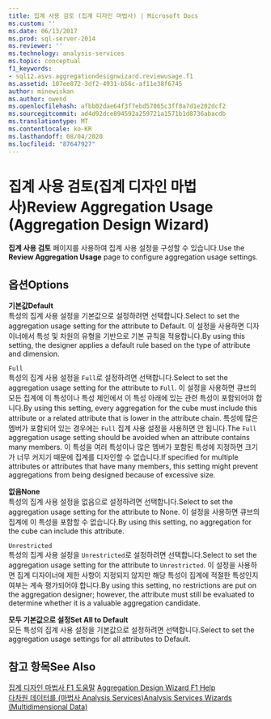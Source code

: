 ```yaml
---
title: 집계 사용 검토 (집계 디자인 마법사) | Microsoft Docs
ms.custom: ''
ms.date: 06/13/2017
ms.prod: sql-server-2014
ms.reviewer: ''
ms.technology: analysis-services
ms.topic: conceptual
f1_keywords:
- sql12.asvs.aggregationdesignwizard.reviewusage.f1
ms.assetid: 107ee872-3df2-4931-b56c-af11e38f6745
author: minewiskan
ms.author: owend
ms.openlocfilehash: afbb02dae64f3f7ebd57065c3ff8a7d1e202dcf2
ms.sourcegitcommit: ad4d92dce894592a259721a1571b1d8736abacdb
ms.translationtype: MT
ms.contentlocale: ko-KR
ms.lasthandoff: 08/04/2020
ms.locfileid: "87647927"
---
```

# <a name="review-aggregation-usage-aggregation-design-wizard"></a><span data-ttu-id="9f997-102">집계 사용 검토(집계 디자인 마법사)</span><span class="sxs-lookup"><span data-stu-id="9f997-102">Review Aggregation Usage (Aggregation Design Wizard)</span></span>
  <span data-ttu-id="9f997-103">**집계 사용 검토** 페이지를 사용하여 집계 사용 설정을 구성할 수 있습니다.</span><span class="sxs-lookup"><span data-stu-id="9f997-103">Use the **Review Aggregation Usage** page to configure aggregation usage settings.</span></span>  
  
## <a name="options"></a><span data-ttu-id="9f997-104">옵션</span><span class="sxs-lookup"><span data-stu-id="9f997-104">Options</span></span>  
 <span data-ttu-id="9f997-105">**기본값**</span><span class="sxs-lookup"><span data-stu-id="9f997-105">**Default**</span></span>  
 <span data-ttu-id="9f997-106">특성의 집계 사용 설정을 기본값으로 설정하려면 선택합니다.</span><span class="sxs-lookup"><span data-stu-id="9f997-106">Select to set the aggregation usage setting for the attribute to Default.</span></span> <span data-ttu-id="9f997-107">이 설정을 사용하면 디자이너에서 특성 및 차원의 유형을 기반으로 기본 규칙을 적용합니다.</span><span class="sxs-lookup"><span data-stu-id="9f997-107">By using this setting, the designer applies a default rule based on the type of attribute and dimension.</span></span>  
  
 `Full`  
 <span data-ttu-id="9f997-108">특성의 집계 사용 설정을 `Full`로 설정하려면 선택합니다.</span><span class="sxs-lookup"><span data-stu-id="9f997-108">Select to set the aggregation usage setting for the attribute to `Full`.</span></span> <span data-ttu-id="9f997-109">이 설정을 사용하면 큐브의 모든 집계에 이 특성이나 특성 체인에서 이 특성 아래에 있는 관련 특성이 포함되어야 합니다.</span><span class="sxs-lookup"><span data-stu-id="9f997-109">By using this setting, every aggregation for the cube must include this attribute or a related attribute that is lower in the attribute chain.</span></span> <span data-ttu-id="9f997-110">특성에 많은 멤버가 포함되어 있는 경우에는 `Full` 집계 사용 설정을 사용하면 안 됩니다.</span><span class="sxs-lookup"><span data-stu-id="9f997-110">The `Full` aggregation usage setting should be avoided when an attribute contains many members.</span></span> <span data-ttu-id="9f997-111">이 특성을 여러 특성이나 많은 멤버가 포함된 특성에 지정하면 크기가 너무 커지기 때문에 집계를 디자인할 수 없습니다.</span><span class="sxs-lookup"><span data-stu-id="9f997-111">If specified for multiple attributes or attributes that have many members, this setting might prevent aggregations from being designed because of excessive size.</span></span>  
  
 <span data-ttu-id="9f997-112">**없음**</span><span class="sxs-lookup"><span data-stu-id="9f997-112">**None**</span></span>  
 <span data-ttu-id="9f997-113">특성의 집계 사용 설정을 없음으로 설정하려면 선택합니다.</span><span class="sxs-lookup"><span data-stu-id="9f997-113">Select to set the aggregation usage setting for the attribute to None.</span></span> <span data-ttu-id="9f997-114">이 설정을 사용하면 큐브의 집계에 이 특성을 포함할 수 없습니다.</span><span class="sxs-lookup"><span data-stu-id="9f997-114">By using this setting, no aggregation for the cube can include this attribute.</span></span>  
  
 `Unrestricted`  
 <span data-ttu-id="9f997-115">특성의 집계 사용 설정을 `Unrestricted`로 설정하려면 선택합니다.</span><span class="sxs-lookup"><span data-stu-id="9f997-115">Select to set the aggregation usage setting for the attribute to `Unrestricted`.</span></span> <span data-ttu-id="9f997-116">이 설정을 사용하면 집계 디자이너에 제한 사항이 지정되지 않지만 해당 특성이 집계에 적절한 특성인지 여부는 계속 평가되어야 합니다.</span><span class="sxs-lookup"><span data-stu-id="9f997-116">By using this setting, no restrictions are put on the aggregation designer; however, the attribute must still be evaluated to determine whether it is a valuable aggregation candidate.</span></span>  
  
 <span data-ttu-id="9f997-117">**모두 기본값으로 설정**</span><span class="sxs-lookup"><span data-stu-id="9f997-117">**Set All to Default**</span></span>  
 <span data-ttu-id="9f997-118">모든 특성의 집계 사용 설정을 기본값으로 설정하려면 선택합니다.</span><span class="sxs-lookup"><span data-stu-id="9f997-118">Select to set the aggregation usage settings for all attributes to Default.</span></span>  
  
## <a name="see-also"></a><span data-ttu-id="9f997-119">참고 항목</span><span class="sxs-lookup"><span data-stu-id="9f997-119">See Also</span></span>  
 <span data-ttu-id="9f997-120">[집계 디자인 마법사 F1 도움말](aggregation-design-wizard-f1-help.md) </span><span class="sxs-lookup"><span data-stu-id="9f997-120">[Aggregation Design Wizard F1 Help](aggregation-design-wizard-f1-help.md) </span></span>  
 [<span data-ttu-id="9f997-121">다차원 데이터를 &#40;마법사 Analysis Services&#41;</span><span class="sxs-lookup"><span data-stu-id="9f997-121">Analysis Services Wizards &#40;Multidimensional Data&#41;</span></span>](analysis-services-wizards-multidimensional-data.md)  
  
  
